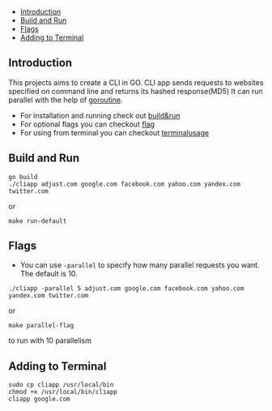 
- [Introduction](#introduction)
- [Build and Run](#build-and-run)
- [Flags](#flags)
- [Adding to Terminal](#adding-to-terminal)

## Introduction
This projects aims to create a CLI in GO. 
CLI app sends requests to websites specified on command line and returns its hashed response(MD5)
It can run parallel with the help of [goroutine](https://pkg.go.dev/github.com/dc0d/goroutines). 

- For installation and running check out [build&run](#build-and-run)
- For optional flags you can checkout [flag](#flags) 
- For using from terminal you can checkout [terminalusage](#adding-to-terminal)


## Build and Run 
```shell script
go build
./cliapp adjust.com google.com facebook.com yahoo.com yandex.com twitter.com
```
or 
```shell script
make run-default
```

## Flags
- You can use ```-parallel``` to specify how many parallel requests you want. The default is 10.
```shell script
./cliapp -parallel 5 adjust.com google.com facebook.com yahoo.com yandex.com twitter.com
```
or 
```shell script
make parallel-flag
``` 
to run with 10 parallelism

## Adding to Terminal
```shell script
sudo cp cliapp /usr/local/bin
chmod +x /usr/local/bin/cliapp 
cliapp google.com
```